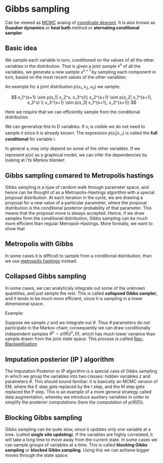 # Gibbs sampling
Can be viewed as [MCMC](markov_chain_monte_carlo_inference.md) analog of [coordinate descent](coordinate_descent.md). It is also known as **Guauber dynamics** or **heat bath** method or **aternating conditional sampler**.

## Basic idea
We sample each variable in turn, conditioned on the values of all the other variables in the distribution. That is given a joint sample $x^s$ of all the variables, we generate a new sample $x^{s+1}$ by sampling each component in turn, based on the most recent values of the other variables:

An example for a joint distribution $p(x_1, x_2, x_3)$ we sample:

$$
    x_1^{s+1} \sim p(x_1| x_2^s, x_3^s)\\
    x_2^{s+1} \sim p(x_2| x_1^{s+1}, x_3^s) \\
    x_3^{s+1} \sim p(x_3| x_1^{s+1}, x_2^{s+1})
$$

Here we require that we can efficiently sample from the conditional distribution.

We can generalize this to D variables. If $x_i$ is visible we do not need to sample it since it is already known. The expression $p(x_i|x_{-i})$ is called the **full conditional** for variable i.

In general $x_i$ may only depend on some of the other variables. If we represent $p(x)$ as a graphical model, we can infer the dependencies by looking at *i'ts Markov blanket*.

## Gibbs sampling comared to Metropolis hastings

Gibbs sampling is a type of random walk through parameter space, and hence can be thought of as a Metropolis-Hastings algorithm with a special proposal distribution. At each iteration in the cycle, we are drawing a proposal for a new value of a particular parameter, where the proposal distribution is the conditional posterior probability of that parameter. This means that the proposal move is always accepted. Hence, if we draw samples form the conditional distribution, Gibbs sampling can be much more efficient than regular Metropoli-Hastings. More formally, we want to show that

## Metropolis with Gibbs
In some cases it is difficult to sample from a conditional distribution, than we use [metropolis hastings](metropolis_hastings.md) instead.
## Collapsed Gibbs sampling

In some cases, we can analyticaly integrate out some of the unknown quantities, and just sample the rest. This is called **collapsed Gibbs sampler**, and it tends to be much more efficient, since it is sampling in a lower dimensional space. 

Example:

Suppose we sample $z$ and we integrate out $\theta$. Thus $\theta$ parameters do not participate in the Markov chain; consequently we can draw conditionally independent samples $\theta^s \sim p(\theta|z^s, D)$, which has much lower variance than sample drawn from the joint state space. This process is callled [Rao-Blackwellisation](rao_blackwell.md)

## Imputation posterior (IP ) algorithm

The Imputation Posterior or IP algorithm is a special case of Gibbs sampling in which we group the variables into two classes: hidden variables $z$ and parameters $\theta$. This should sound familiar: it is basically an MCMC version of EM, where the E step gets replaced by the I step, and the M step gets replaced the P step. This is an example of a more general strategy called data augmentation, whereby we introduce auxiliary variables in order to simplify the posterior computations (here the computation of $p(\theta|D)$).

## Blocking Gibbs sampling

Gibbs sampling can be quite slow, since it updates only one variable at a time. (called **single site updating**). If the variables are highly correlated, it will take a long time to move away from the current state. In some cases we can sample groups of variables at a time. This is called **blocking Gibbs sampling** or **blocked Gibbs sampling**. Using this we can achieve bigger moves through the state space.